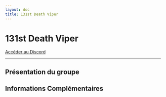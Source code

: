 ```yaml
---
layout: doc
title: 131st Death Viper
---
```


# 131st Death Viper

[Accéder au Discord](https://discord.gg/MucESSWp)

---

## Présentation du groupe

## Informations Complémentaires